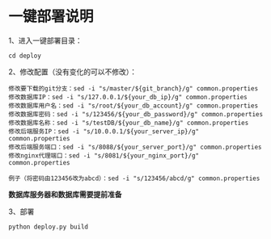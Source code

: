 # 一键部署说明

1、进入一键部署目录：
```shell
cd deploy
```

2、修改配置（没有变化的可以不修改）：
```shell
修改要下载的git分支：sed -i "s/master/${git_branch}/g" common.properties
修改数据库IP：sed -i "s/127.0.0.1/${your_db_ip}/g" common.properties
修改数据库用户名：sed -i "s/root/${your_db_account}/g" common.properties
修改数据库密码：sed -i "s/123456/${your_db_password}/g" common.properties
修改数据库名称：sed -i "s/testDB/${your_db_name}/g" common.properties
修改后端服务IP：sed -i "s/10.0.0.1/${your_server_ip}/g" common.properties
修改后端服务端口：sed -i "s/8088/${your_server_port}/g" common.properties
修改nginx代理端口：sed -i "s/8081/${your_nginx_port}/g" common.properties

例子（将密码由123456改为abcd）：sed -i "s/123456/abcd/g" common.properties
```
**数据库服务器和数据库需要提前准备**

3、部署

```shell
python deploy.py build
```


